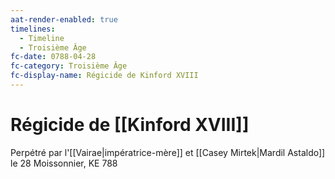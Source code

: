 ```yaml
---
aat-render-enabled: true
timelines:
  - Timeline
  - Troisième Âge
fc-date: 0788-04-28
fc-category: Troisième Âge
fc-display-name: Régicide de Kinford XVIII
---
```

# Régicide de [[Kinford XVIII]]

Perpétré par l'[[Vairae|impératrice-mère]] et [[Casey Mirtek|Mardil Astaldo]] le 28 Moissonnier, KE 788